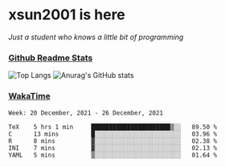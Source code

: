 # xsun2001 is here

*Just a student who knows a little bit of programming*

### [Github Readme Stats](https://github.com/anuraghazra/github-readme-stats)

![Top Langs](https://github-readme-stats.vercel.app/api/top-langs/?username=xsun2001&layout=compact&theme=radical) ![Anurag's GitHub stats](https://github-readme-stats.vercel.app/api?username=xsun2001&show_icons=true&theme=radical)

### [WakaTime](https://wakatime.com)

<!--START_SECTION:waka-->
```text
Week: 20 December, 2021 - 26 December, 2021

TeX    5 hrs 1 min     ██████████████████████▒░░   89.50 % 
C      13 mins         █░░░░░░░░░░░░░░░░░░░░░░░░   03.96 % 
R      8 mins          ▓░░░░░░░░░░░░░░░░░░░░░░░░   02.38 % 
INI    7 mins          ▓░░░░░░░░░░░░░░░░░░░░░░░░   02.13 % 
YAML   5 mins          ▒░░░░░░░░░░░░░░░░░░░░░░░░   01.64 % 
```
<!--END_SECTION:waka-->
